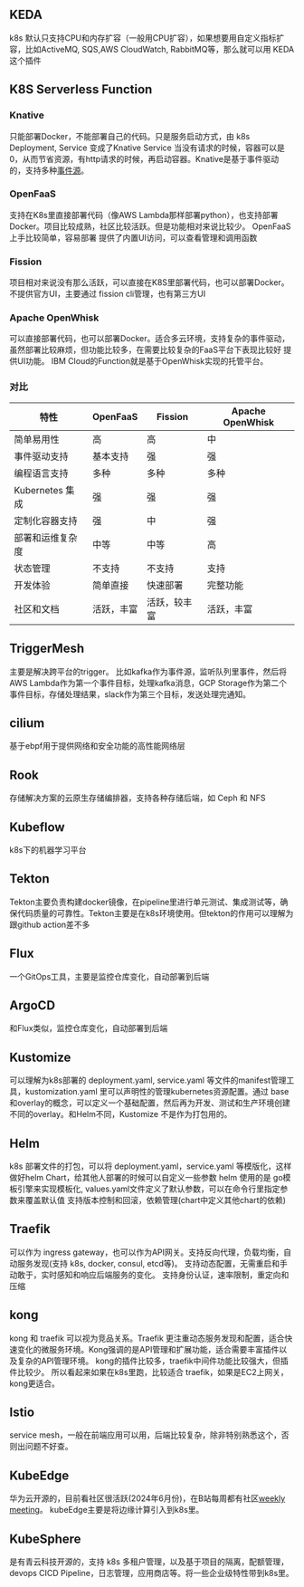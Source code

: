 ## KEDA
k8s 默认只支持CPU和内存扩容（一般用CPU扩容），如果想要用自定义指标扩容，比如ActiveMQ, SQS,AWS CloudWatch, RabbitMQ等，那么就可以用 KEDA这个插件

## K8S Serverless Function
### Knative
只能部署Docker，不能部署自己的代码。只是服务启动方式，由 k8s Deployment, Service 变成了Knative Service
当没有请求的时候，容器可以是0，从而节省资源，有http请求的时候，再启动容器。Knative是基于事件驱动的，支持多种[事件源](https://knative.dev/docs/eventing/sources/)。
### OpenFaaS
支持在K8s里直接部署代码（像AWS Lambda那样部署python），也支持部署Docker。项目比较成熟，社区比较活跃。但是功能相对来说比较少。
OpenFaaS上手比较简单，容易部署
提供了内置UI访问，可以查看管理和调用函数
### Fission
项目相对来说没有那么活跃，可以直接在K8S里部署代码，也可以部署Docker。
不提供官方UI，主要通过 fission cli管理，也有第三方UI

### Apache OpenWhisk
可以直接部署代码，也可以部署Docker。适合多云环境，支持复杂的事件驱动，虽然部署比较麻烦，但功能比较多，在需要比较复杂的FaaS平台下表现比较好
提供UI功能。
IBM Cloud的Function就是基于OpenWhisk实现的托管平台。
### 对比

| 特性            | OpenFaaS | Fission | Apache OpenWhisk |
| ------------- | -------- | ------- | ---------------- |
| 简单易用性         | 高        | 高       | 中                |
| 事件驱动支持        | 基本支持     | 强       | 强                |
| 编程语言支持        | 多种       | 多种      | 多种               |
| Kubernetes 集成 | 强        | 强       | 强                |
| 定制化容器支持       | 强        | 中       | 强                |
| 部署和运维复杂度      | 中等       | 中等      | 高                |
| 状态管理          | 不支持      | 不支持     | 支持               |
| 开发体验          | 简单直接     | 快速部署    | 完整功能             |
| 社区和文档         | 活跃，丰富    | 活跃，较丰富  | 活跃，丰富            |

## TriggerMesh
主要是解决跨平台的trigger。
比如kafka作为事件源，监听队列里事件，然后将 AWS Lambda作为第一个事件目标，处理kafka消息，GCP Storage作为第二个事件目标，存储处理结果，slack作为第三个目标，发送处理完通知。

## cilium
基于ebpf用于提供网络和安全功能的高性能网络层

## Rook
存储解决方案的云原生存储编排器，支持各种存储后端，如 Ceph 和 NFS

## Kubeflow
k8s下的机器学习平台

## Tekton
Tekton主要负责构建docker镜像，在pipeline里进行单元测试、集成测试等，确保代码质量的可靠性。Tekton主要是在k8s环境使用。但tekton的作用可以理解为跟github action差不多

## Flux
一个GitOps工具，主要是监控仓库变化，自动部署到后端

## ArgoCD
和Flux类似，监控仓库变化，自动部署到后端

## Kustomize
可以理解为k8s部署的 deployment.yaml, service.yaml 等文件的manifest管理工具，kustomization.yaml 里可以声明性的管理kubernetes资源配置。通过 base 和overlay的概念，可以定义一个基础配置，然后再为开发、测试和生产环境创建不同的overlay。和Helm不同，Kustomize 不是作为打包用的。

## Helm
k8s 部署文件的打包，可以将 deployment.yaml，service.yaml 等模版化，这样做好helm Chart，给其他人部署的时候可以自定义一些参数
helm 使用的是 go模板引擎来实现模板化, values.yaml文件定义了默认参数，可以在命令行里指定参数来覆盖默认值
支持版本控制和回滚，依赖管理(chart中定义其他chart的依赖)

## Traefik
可以作为 ingress gateway，也可以作为API网关。支持反向代理，负载均衡，自动服务发现(支持 k8s, docker, consul, etcd等)。
支持动态配置，无需重启和手动敢于，实时感知和响应后端服务的变化。
支持身份认证，速率限制，重定向和压缩

## kong
kong 和 traefik 可以视为竞品关系。Traefik 更注重动态服务发现和配置，适合快速变化的微服务环境。Kong强调的是API管理和扩展功能，适合需要丰富插件以及复杂的API管理环境。
kong的插件比较多，traefik中间件功能比较强大，但插件比较少。
所以看起来如果在k8s里跑，比较适合 traefik，如果是EC2上网关，kong更适合。

## Istio
service mesh，一般在前端应用可以用，后端比较复杂，除非特别熟悉这个，否则出问题不好查。

## KubeEdge
华为云开源的，目前看社区很活跃(2024年6月份)，在B站每周都有社区[weekly meeting](https://space.bilibili.com/448816706/video)。
kubeEdge主要是将边缘计算引入到k8s里。

## KubeSphere
是有青云科技开源的，支持 k8s 多租户管理，以及基于项目的隔离，配额管理，devops CICD Pipeline，日志管理，应用商店等。将一些企业级特性带到k8s里。